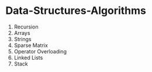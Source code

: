 # Data-Structures-Algorithms

1. Recursion
2. Arrays
3. Strings
4. Sparse Matrix
5. Operator Overloading
6. Linked Lists
7. Stack
